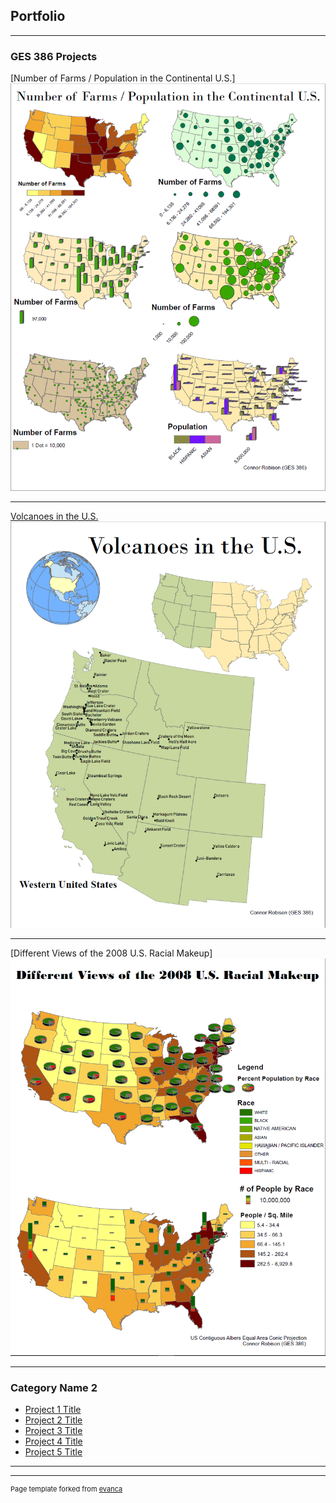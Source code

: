 ## Portfolio

---

### GES 386 Projects 

[Number of Farms / Population in the Continental U.S.]
<img src="Projects_486/Farms.PNG?raw=true"/>

---
[Volcanoes in the U.S.](/pdf/LAB_1_Robison.pdf)
<img src="Projects_486/Volcanoes.PNG?raw=true"/>

---
[Different Views of the 2008 U.S. Racial Makeup]
<img src="Projects_486/2008.PNG?raw=true"/>

---

### Category Name 2

- [Project 1 Title](http://example.com/)
- [Project 2 Title](http://example.com/)
- [Project 3 Title](http://example.com/)
- [Project 4 Title](http://example.com/)
- [Project 5 Title](http://example.com/)

---




---
<p style="font-size:11px">Page template forked from <a href="https://github.com/evanca/quick-portfolio">evanca</a></p>
<!-- Remove above link if you don't want to attibute -->
